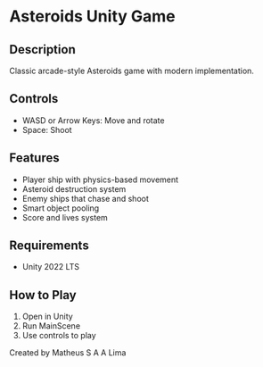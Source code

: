 # Asteroids Unity Game

## Description
Classic arcade-style Asteroids game with modern implementation.

## Controls
- WASD or Arrow Keys: Move and rotate
- Space: Shoot

## Features
- Player ship with physics-based movement
- Asteroid destruction system
- Enemy ships that chase and shoot
- Smart object pooling
- Score and lives system

## Requirements
- Unity 2022 LTS

## How to Play
1. Open in Unity
2. Run MainScene
3. Use controls to play

Created by Matheus S A A Lima